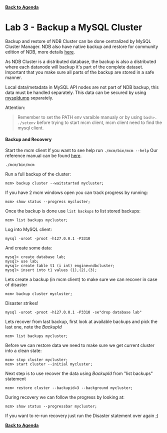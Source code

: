 **[Back to Agenda](./../README.md)**

# Lab 3 - Backup a MySQL Cluster

Backup and restore of NDB Cluster can be done centralized by MySQL Cluster Manager. NDB also have native backup and restore for community edition of NDB, more details [here](https://dev.mysql.com/doc/refman/5.7/en/mysql-cluster-backup.html).

As NDB Cluster is a distributed database, the backup is also a distributed where each datanode will backup it's part of the complete dataset. Important that you make sure all parts of the backup are stored in a safe manner.

Local data/metadata in MySQL API nodes are not part of NDB backup, this data must be handled separately. This data can be secured by using [mysqldump](https://dev.mysql.com/doc/refman/5.7/en/mysqldump.html) separately.

Attention:
> Remember to set the PATH env varaible manualy or by using `bash>. ./setenv` before trying to start mcm client, mcm client  need to find the mysql client.

#### Backup and Recovery

Start the mcm client
If you want to see help run `./mcm/bin/mcm --help`
Our reference manual can be found [here](https://dev.mysql.com/doc/mysql-cluster-manager/1.4/en/mcm-cluster-commands.html).

```
./mcm/bin/mcm
```
Run a full backup of the cluster:
```
mcm> backup cluster --waitstarted mycluster;
```
If you have 2 mcm windows open you can track progress by running:
```
mcm> show status --progress mycluster;
```
Once the backup is done use `list backups` to list stored backups:
```
mcm> list backups mycluster;
```

Log into MySQL client:
```
mysql -uroot -proot -h127.0.0.1 -P3310
```
And create some data:
```
mysql> create database lab;
mysql> use lab;
mysql> create table t1 (i int) engine=ndbcluster;
mysql> insert into t1 values (1),(2),(3);
```

Lets create a backup (in mcm client) to make sure we can recover in case of disaster
```
mcm> backup cluster mycluster;
```
Disaster strikes!
```
mysql -uroot -proot -h127.0.0.1 -P3310 -se"drop database lab"
```
Lets recover from last backup, first look at available backups and pick the last one, note the *BackupId*
```
mcm> list backups mycluster;
```
Before we can restore data we need to make sure we get current cluster into a clean state:
```
mcm> stop cluster mycluster;
mcm> start cluster --initial mycluster;
```
Next step is to use recover the data using *BackupId* from "list backups" statement
```
mcm> restore cluster --backupid=3 --background mycluster;
```
During recovery we can follow the progress by looking at:
```
mcm> show status --progressbar mycluster;
```
If you want to re-run recovery just run the Disaster statement over again ;)

**[Back to Agenda](./../README.md)**
